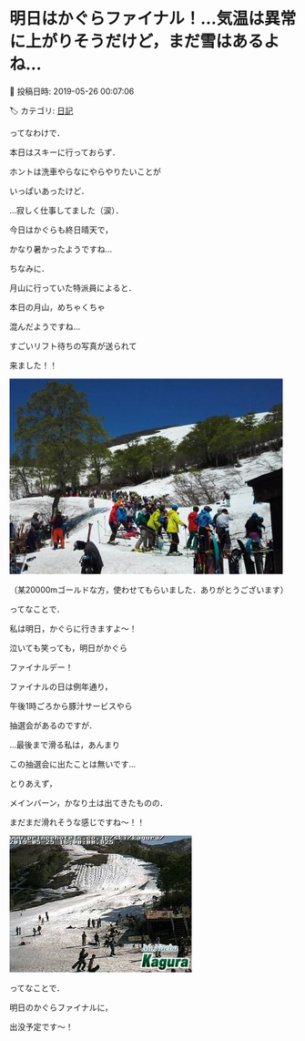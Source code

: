 # 明日はかぐらファイナル！…気温は異常に上がりそうだけど，まだ雪はあるよね…

📅 投稿日時: 2019-05-26 00:07:06

🏷️ カテゴリ: [日記](cc4b5682fb7b8b144980957a978653fb0.md)

ってなわけで．


本日はスキーに行っておらず．


ホントは洗車やらなにやらやりたいことが


いっぱいあったけど．


…寂しく仕事してました（涙）．





今日はかぐらも終日晴天で，


かなり暑かったようですね…





ちなみに．


月山に行っていた特派員によると．


本日の月山，めちゃくちゃ


混んだようですね…


すごいリフト待ちの写真が送られて


来ました！！




![5a41a04a9354df4ed9d9cf3ca8e707b2.jpg](images/5a41a04a9354df4ed9d9cf3ca8e707b2.jpg)




（某20000mゴールドな方，使わせてもらいました．ありがとうございます）





ってなことで．


私は明日，かぐらに行きますよ～！


泣いても笑っても，明日がかぐら


ファイナルデー！





ファイナルの日は例年通り，


午後1時ごろから豚汁サービスやら


抽選会があるのですが．


…最後まで滑る私は，あんまり


この抽選会に出たことは無いです…





とりあえず，


メインバーン，かなり土は出てきたものの．


まだまだ滑れそうな感じですね～！！




![c2c8ca664d1c3f82382693a0781e565b.jpg](images/c2c8ca664d1c3f82382693a0781e565b.jpg)







ってなことで．


明日のかぐらファイナルに，


出没予定です～！
